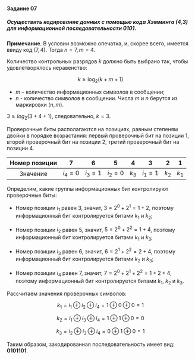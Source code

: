 #### Задание 07

##### Осуществить кодирование данных с помощью кода Хэмминга (4,3) для информационной последовательности 0101.

**Примечание**. В условии возможно опечатка, и, скорее всего, имеется ввиду код $(7, 4)$. Тогда $n=7,m=4$.

Количество контрольных разрядов $k$ должно быть выбрано так, чтобы удовлетворялось неравенство:

$$
k \ge \log_2(k+m+1)
$$

- $m$ – количество информационных символов в сообщении; 
- $n$ - количество символов в сообщении. Числа $m$ и $n$ берутся из маркировки $(n, m)$.

$3≥log_2⁡(3+4+1)$, следовательно, $k=3$.

Проверочные биты располагаются на позициях, равным степеням двойки в порядке возрастания: первый проверочный бит на позиции 1, второй проверочный бит на позиции 2, третий проверочный бит на позиции 4.

| Номер позиции | 7 | 6 | 5 | 4 | 3 | 2 | 1 |
|:-------------:|:-:|:-:|:-:|:-:|:-:|:-:|:-:|
|Значение|$i_4=0$|$i_3=1$|$i_2=0$|$k_3$|$i_1=1$|$k_2$|$k_1$|

Определим, какие группы информационных бит контролируют проверочные биты:

- Номер позиции $i_1$ равен 3, значит, $3=2^0+2^1=1+2$, поэтому информационный бит контролируется битами $k_1$ и $k_2$;

- Номер позиции $i_2$ равен 5, значит, $5=2^0+2^2=1+4$, поэтому информационный бит контролируется битами $k_1$ и $k_3$;

- Номер позиции $i_3$ равен 6, значит, $6=2^1+2^2=2+4$, поэтому информационный бит контролируется битами $k_2$ и $k_3$;

- Номер позиции $i_4$ равен 7, значит, $7=2^0+2^1+2^2=1+2+4$, поэтому информационный бит контролируется битами $k_1$, $k_2$ и $k_3$.

Рассчитаем значения проверочных символов: 

$$
k_1= i_1 \oplus i_2 \oplus i_4=1 \oplus 0 \oplus 0=1
$$

$$
k_2= i_1 \oplus i_3 \oplus i_4=1 \oplus 1 \oplus 0=0
$$

$$
k_3= i_2 \oplus i_3 \oplus i_4=0 \oplus 1 \oplus 0=1
$$

Таким образом, закодированная последовательность имеет вид: **0101101**.